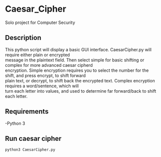 # Caesar_Cipher
Solo project for Computer Security

## Description
This python script will display a basic GUI interface. CaesarCipher.py will require either plain or encrypted<br />
message in the plaintext field. Then select simple for basic shifting or complex for more advanced caesar cipherd<br />
encryption. Simple encryption requires you to select the number for the shift, and press encrypt, to shift forward<br /> plain text, or decrypt, to shift back the encrypted text. Complex encryption requires a word/sentence, which will<br />
turn each letter into values, and used to determine far forward/back to shift each letter.

## Requirements
-Python 3

## Run caesar cipher
```
python3 CaesarCipher.py
```

